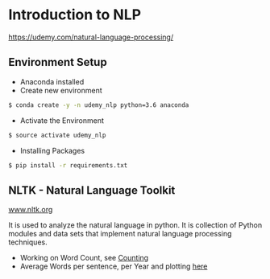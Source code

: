 # Introduction to NLP

https://udemy.com/natural-language-processing/

## Environment Setup

* Anaconda installed
* Create new environment

```sh
$ conda create -y -n udemy_nlp python=3.6 anaconda
```

* Activate the Environment

```sh
$ source activate udemy_nlp
```

* Installing Packages

```sh
$ pip install -r requirements.txt
```

## NLTK - Natural Language Toolkit

www.nltk.org

It is used to analyze the natural language in python. It is collection of Python modules and data sets that implement natural language processing techniques.

* Working on Word Count, see [Counting](Counting.ipynb)
* Average Words per sentence, per Year and plotting [here](Example_Words_Per_Sentence_Trends.ipynb)